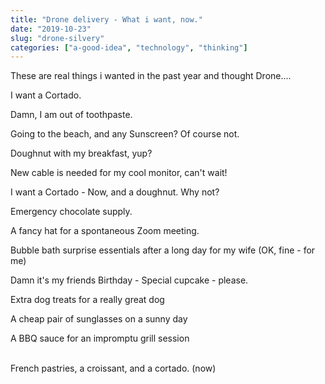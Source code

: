 ```yaml
---
title: "Drone delivery - What i want, now."
date: "2019-10-23"
slug: "drone-silvery"
categories: ["a-good-idea", "technology", "thinking"]
---
```


<!-- wp:paragraph -->
<p class="">These are real things i wanted in the past year and thought Drone....</p>
<!-- /wp:paragraph -->

<!-- wp:paragraph -->
<p class=""></p>
<!-- /wp:paragraph -->

<!-- wp:paragraph -->
<p class="">I want a Cortado.  </p>
<!-- /wp:paragraph -->

<!-- wp:paragraph -->
<p class="">Damn, I am out of toothpaste.</p>
<!-- /wp:paragraph -->

<!-- wp:paragraph -->
<p class="">Going to the beach, and any Sunscreen? Of course not.</p>
<!-- /wp:paragraph -->

<!-- wp:paragraph -->
<p class="">Doughnut with my breakfast, yup?</p>
<!-- /wp:paragraph -->

<!-- wp:paragraph -->
<p class="">New cable is needed for my cool monitor, can't wait!</p>
<!-- /wp:paragraph -->

<!-- wp:paragraph -->
<p class="">I want a Cortado - Now, and a doughnut.  Why not?</p>
<!-- /wp:paragraph -->

<!-- wp:paragraph -->
<p class="">Emergency chocolate supply.</p>
<!-- /wp:paragraph -->

<!-- wp:paragraph -->
<p class="">A fancy hat for a spontaneous Zoom meeting.</p>
<!-- /wp:paragraph -->

<!-- wp:paragraph -->
<p class="">Bubble bath surprise essentials after a long day for my wife (OK, fine - for me)</p>
<!-- /wp:paragraph -->

<!-- wp:paragraph -->
<p class="">Damn it's my friends Birthday - Special cupcake - please.</p>
<!-- /wp:paragraph -->

<!-- wp:paragraph -->
<p class="">Extra dog treats for a really great dog</p>
<!-- /wp:paragraph -->

<!-- wp:paragraph -->
<p class="">A cheap pair of sunglasses on a sunny day</p>
<!-- /wp:paragraph -->

<!-- wp:paragraph -->
<p class="">A BBQ sauce for an impromptu grill session</p>
<!-- /wp:paragraph -->

<!-- wp:paragraph -->
<p class=""><br>French pastries, a croissant, and a cortado.  (now)</p>
<!-- /wp:paragraph -->
